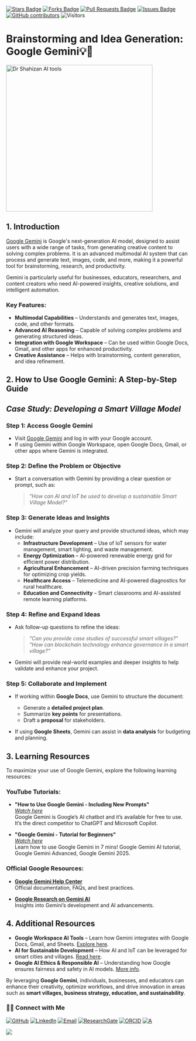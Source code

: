 <a href="https://github.com/drshahizan/short-course/stargazers"><img src="https://img.shields.io/github/stars/drshahizan/short-course" alt="Stars Badge"/></a>
<a href="https://github.com/drshahizan/short-course/network/members"><img src="https://img.shields.io/github/forks/drshahizan/short-course" alt="Forks Badge"/></a>
<a href="https://github.com/drshahizan/short-course/pulls"><img src="https://img.shields.io/github/issues-pr/drshahizan/short-course" alt="Pull Requests Badge"/></a>
<a href="https://github.com/drshahizan/short-course"><img src="https://img.shields.io/github/issues/drshahizan/short-course" alt="Issues Badge"/></a>
<a href="https://github.com/drshahizan/short-course/graphs/contributors"><img alt="GitHub contributors" src="https://img.shields.io/github/contributors/drshahizan/short-course?color=2b9348"></a>
![Visitors](https://api.visitorbadge.io/api/visitors?path=https%3A%2F%2Fgithub.com%2Fdrshahizan%2Fshort-course&labelColor=%23d9e3f0&countColor=%23697689&style=flat)

# Brainstorming and Idea Generation: Google Gemini💡🧠

<a href="https://github.com/drshahizan/short-course/blob/main/workshop/25AIwriting">
 <img src="https://diplo-media.s3.eu-central-1.amazonaws.com/2024/08/gemini-google-youtube-ai-content-creating-headline-brainstorm-with-gemini-1024x585.jpg" alt="Dr Shahizan AI tools"  height="400">
</a>

## 1. Introduction

[Google Gemini](https://gemini.google.com) is Google's next-generation AI model, designed to assist users with a wide range of tasks, from generating creative content to solving complex problems. It is an advanced multimodal AI system that can process and generate text, images, code, and more, making it a powerful tool for brainstorming, research, and productivity.

Gemini is particularly useful for businesses, educators, researchers, and content creators who need AI-powered insights, creative solutions, and intelligent automation.

### **Key Features:**
- **Multimodal Capabilities** – Understands and generates text, images, code, and other formats.
- **Advanced AI Reasoning** – Capable of solving complex problems and generating structured ideas.
- **Integration with Google Workspace** – Can be used within Google Docs, Gmail, and other apps for enhanced productivity.
- **Creative Assistance** – Helps with brainstorming, content generation, and idea refinement.

## 2. How to Use Google Gemini: A Step-by-Step Guide

## *Case Study: Developing a Smart Village Model*

### **Step 1: Access Google Gemini**
- Visit [Google Gemini](https://gemini.google.com) and log in with your Google account.
- If using Gemini within Google Workspace, open Google Docs, Gmail, or other apps where Gemini is integrated.

### **Step 2: Define the Problem or Objective**
- Start a conversation with Gemini by providing a clear question or prompt, such as:
  > *"How can AI and IoT be used to develop a sustainable Smart Village Model?"*

### **Step 3: Generate Ideas and Insights**
- Gemini will analyze your query and provide structured ideas, which may include:
  - **Infrastructure Development** – Use of IoT sensors for water management, smart lighting, and waste management.
  - **Energy Optimization** – AI-powered renewable energy grid for efficient power distribution.
  - **Agricultural Enhancement** – AI-driven precision farming techniques for optimizing crop yields.
  - **Healthcare Access** – Telemedicine and AI-powered diagnostics for rural healthcare.
  - **Education and Connectivity** – Smart classrooms and AI-assisted remote learning platforms.

### **Step 4: Refine and Expand Ideas**
- Ask follow-up questions to refine the ideas:
  > *"Can you provide case studies of successful smart villages?"*  
  > *"How can blockchain technology enhance governance in a smart village?"*

- Gemini will provide real-world examples and deeper insights to help validate and enhance your project.

### **Step 5: Collaborate and Implement**
- If working within **Google Docs**, use Gemini to structure the document:
  - Generate a **detailed project plan**.
  - Summarize **key points** for presentations.
  - Draft a **proposal** for stakeholders.

- If using **Google Sheets**, Gemini can assist in **data analysis** for budgeting and planning.


## 3. Learning Resources

To maximize your use of Google Gemini, explore the following learning resources:

### **YouTube Tutorials:**
- **"How to Use Google Gemini - Including New Prompts"**  
  *[Watch here](https://youtu.be/CrwrljPQaYA?si=1ITPovAVTM2u4Eck)*  
  Google Gemini is Google’s AI chatbot and it’s available for free to use. It’s the direct competitor to ChatGPT and Microsoft Copilot.

- **"Google Gemini - Tutorial for Beginners"**  
  *[Watch here](https://youtu.be/pfubneymR-M?si=m7HV0Ew0vibKuz5D)*  
  Learn how to use Google Gemini in 7 mins! Google Gemini AI tutorial, Google Gemini Advanced, Google Gemini 2025.

### **Official Google Resources:**
- **[Google Gemini Help Center](https://support.google.com/)**  
  Official documentation, FAQs, and best practices.

- **[Google Research on Gemini AI](https://ai.googleblog.com/)**  
  Insights into Gemini’s development and AI advancements.


## 4. Additional Resources

- **Google Workspace AI Tools** – Learn how Gemini integrates with Google Docs, Gmail, and Sheets. [Explore here](https://workspace.google.com/).
- **AI for Sustainable Development** – How AI and IoT can be leveraged for smart cities and villages. [Read here](https://ai.google/research/).
- **Google AI Ethics & Responsible AI** – Understanding how Google ensures fairness and safety in AI models. [More info](https://ai.google/responsibility/).

By leveraging **Google Gemini**, individuals, businesses, and educators can enhance their creativity, optimize workflows, and drive innovation in areas such as **smart villages, business strategy, education, and sustainability**.

### 🙌🏻 Connect with Me
<p align="left">
    <a href="https://github.com/drshahizan" target="_blank"><img alt="GitHub" src="https://img.shields.io/badge/-@drshahizan-181717?style=flat-square&logo=GitHub&logoColor=white"></a>
    <a href="https://www.linkedin.com/in/drshahizan" target="_blank"><img alt="LinkedIn" src="https://img.shields.io/badge/-drshahizan-blue?style=flat-square&logo=Linkedin&logoColor=white&link=https://www.linkedin.com/in/drshahizan/"></a>
    <a href="mailto:shahizan@utm.my" target="_blank"><img alt="Email" src="https://img.shields.io/badge/-shahizan@utm.my-c14438?style=flat-square&logo=Gmail&logoColor=white&link=mailto:shahizan@utm.my.com"></a>
    <a href="https://www.researchgate.net/profile/Mohd-Othman-28" target="_blank"><img alt="ResearchGate" src="https://img.shields.io/badge/-ResearchGate-00CCBB?style=flat-square&logo=ResearchGate&logoColor=white"></a>
    <a href="https://orcid.org/0000-0003-4261-1873" target="_blank"><img alt="ORCID" src="https://img.shields.io/badge/-ORCID-A6CE39?style=flat-square&logo=ORCID&logoColor=white"></a> 
 <a href="https://visitorbadge.io/status?path=https%3A%2F%2Fgithub.com%2Fdrshahizan" target="_blank"><img alt="A" src="https://api.visitorbadge.io/api/visitors?path=https%3A%2F%2Fgithub.com%2Fdrshahizan&labelColor=%23697689&countColor=%23555555&style=plastic"></a>
 
![](https://hit.yhype.me/github/profile?user_id=81284918)
</p>

